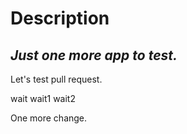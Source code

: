 # **Description**
## *Just one more app to test.*
Let's test pull request.


wait
wait1
wait2

One more change.
